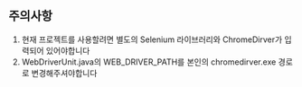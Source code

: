## 주의사항
1. 현재 프로젝트를 사용할려면 별도의 Selenium 라이브러리와 ChromeDirver가 입력되어 있어야합니다
2. WebDriverUnit.java의 WEB_DRIVER_PATH를 본인의 chromedirver.exe 경로로 변경해주셔야합니다
